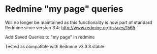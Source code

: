 Redmine "my page" queries
=======================

Will no longer be maintained as this functionality is now part of standard Redmine since version 3.4:
http://www.redmine.org/issues/1565

Add Saved Queries to "my page" in redmine

Tested as compatible with Redmine v3.3.3.stable

